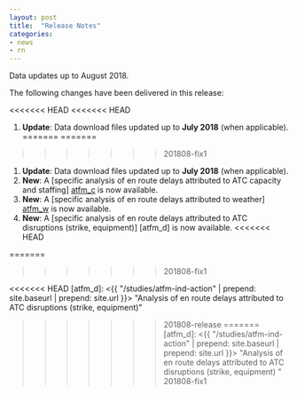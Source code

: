 ```yaml
---
layout: post
title:  "Release Notes"
categories:
- news
- rn
---
```


Data updates up to August 2018.

The following changes have been delivered in this release:

<<<<<<< HEAD
<<<<<<< HEAD
1. **Update**: Data download files updated up to **July 2018** (when applicable).
=======
=======
>>>>>>> 201808-fix1
1. **Update**: Data download files updated up to **July 2018** (when applicable).
1. **New**: A [specific analysis of en route delays attributed to ATC capacity and staffing] [atfm_c] is now available.
1. **New**: A [specific analysis of en route delays attributed to weather] [atfm_w] is now available.
1. **New**: A [specific analysis of en route delays attributed to ATC disruptions (strike, equipment)] [atfm_d] is now available.
<<<<<<< HEAD

=======
 
>>>>>>> 201808-fix1


[atfm_w]: <{{ "/studies/atfm-weather" | prepend: site.baseurl | prepend: site.url }}> "Analysis of en route delays attributed to ATC capacity and staffing"
[atfm_c]: <{{ "/studies/atfm-cap-staff" | prepend: site.baseurl | prepend: site.url }}> "Analysis of en route delays attributed to weather"
<<<<<<< HEAD
[atfm_d]: <{{ "/studies/atfm-ind-action" | prepend: site.baseurl | prepend: site.url }}> "Analysis of en route delays attributed to ATC disruptions (strike, equipment)"
>>>>>>> 201808-release
=======
[atfm_d]: <{{ "/studies/atfm-ind-action" | prepend: site.baseurl | prepend: site.url }}> "Analysis of en route delays attributed to ATC disruptions (strike, equipment) "
>>>>>>> 201808-fix1
